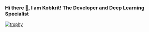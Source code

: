 ### Hi there 👋, I am Kobkrit! The Developer and Deep Learning Specialist

[![trophy](https://github-profile-trophy.vercel.app/?username=kobkrit)](https://github.com/kobkrit/github-profile-trophy)

<!--
**kobkrit/kobkrit** is a ✨ _special_ ✨ repository because its `README.md` (this file) appears on your GitHub profile.

Here are some ideas to get you started:

- 🔭 I’m currently working on ...
- 🌱 I’m currently learning ...
- 👯 I’m looking to collaborate on ...
- 🤔 I’m looking for help with ...
- 💬 Ask me about ...
- 📫 How to reach me: ...
- 😄 Pronouns: ...
- ⚡ Fun fact: ...
-->
